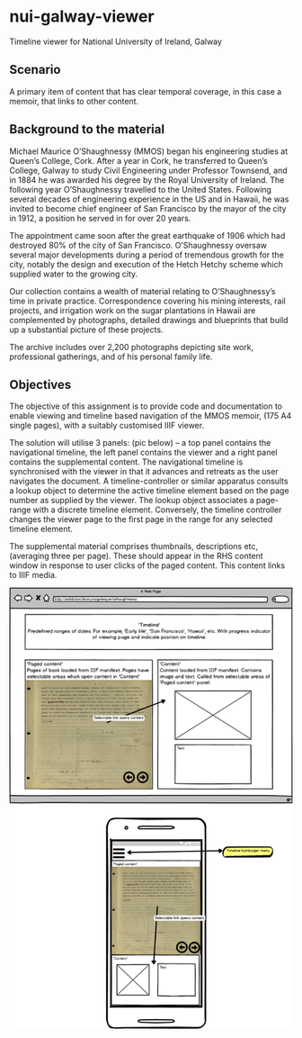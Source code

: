 # nui-galway-viewer
Timeline viewer for National University of Ireland, Galway

## Scenario 
A primary item of content that has clear temporal coverage, in this case a memoir, that links to other content.

## Background to the material

Michael Maurice O’Shaughnessy (MMOS) began his engineering studies at Queen’s College, Cork. After a year in Cork, he transferred to Queen’s College, Galway to study Civil Engineering under Professor Townsend, and in 1884 he was awarded his degree by the Royal University of Ireland. The following year O’Shaughnessy travelled to the United States. Following several decades of engineering experience in the US and in Hawaii, he was invited to become chief engineer of San Francisco by the mayor of the city in 1912, a position he served in for over 20 years.

The appointment came soon after the great earthquake of 1906 which had destroyed 80% of the city of San Francisco. O’Shaughnessy oversaw several major developments during a period of tremendous growth for the city, notably the design and execution of the Hetch Hetchy scheme which supplied water to the growing city.

Our collection contains a wealth of material relating to O’Shaughnessy’s time in private practice. Correspondence covering his mining interests, rail projects, and irrigation work on the sugar plantations in Hawaii are complemented by photographs, detailed drawings and blueprints that build up a substantial picture of these projects.

The archive includes over 2,200 photographs depicting site work, professional gatherings, and of his personal family life.

## Objectives

The objective of this assignment is to provide code and documentation to enable viewing and timeline based navigation of the MMOS memoir, (175 A4 single pages), with a suitably customised IIIF viewer.

The solution will utilise 3 panels: (pic below) – a top panel contains the navigational timeline, the left panel contains the viewer and a right panel contains the supplemental content. The navigational timeline is synchronised with the viewer in that it advances and retreats as the user navigates the document. A timeline-controller or similar apparatus consults a lookup object to determine the active timeline element based on the page number as supplied by the viewer. The lookup object associates a page-range with a discrete timeline element. Conversely, the timeline controller changes the viewer page to the first page in the range for any selected timeline element.

The supplemental material comprises thumbnails, descriptions etc, (averaging three per page). These should appear in the RHS content window in response to user clicks of the paged content. This content links to IIIF media.

![wireframe](images/viewer.png)
